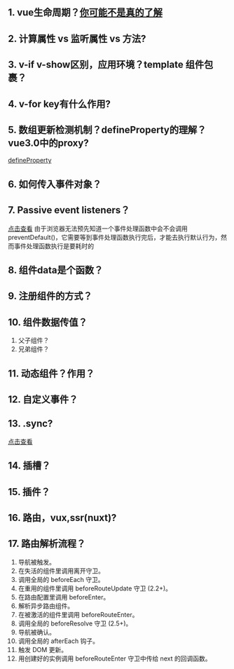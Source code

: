 ## 1. vue生命周期？[你可能不是真的了解](https://cn.vuejs.org/v2/guide/instance.html#%E5%AE%9E%E4%BE%8B%E7%94%9F%E5%91%BD%E5%91%A8%E6%9C%9F%E9%92%A9%E5%AD%90)

## 2. 计算属性 vs 监听属性 vs 方法?

## 3. v-if v-show区别，应用环境？template 组件包裹？

## 4. v-for key有什么作用?

## 5. 数组更新检测机制？defineProperty的理解？vue3.0中的proxy?
[defineProperty](https://segmentfault.com/a/1190000011294519)

## 6. 如何传入事件对象？

## 7. Passive event listeners？
[点击查看](https://blog.csdn.net/shenlei19911210/article/details/70198771)
由于浏览器无法预先知道一个事件处理函数中会不会调用 preventDefault()，它需要等到事件处理函数执行完后，才能去执行默认行为，然而事件处理函数执行是要耗时的


## 8. 组件data是个函数？

## 9. 注册组件的方式？

## 10. 组件数据传值？
1. 父子组件？
2. 兄弟组件？

## 11. 动态组件？作用？


## 12. 自定义事件？


## 13. .sync?
[点击查看](https://www.jianshu.com/p/6b062af8cf01)


## 14. 插槽？

## 15. 插件？

## 16. 路由，vux,ssr(nuxt)?


## 17. 路由解析流程？
1. 导航被触发。
2. 在失活的组件里调用离开守卫。
3. 调用全局的 beforeEach 守卫。
4. 在重用的组件里调用 beforeRouteUpdate 守卫 (2.2+)。
5. 在路由配置里调用 beforeEnter。
6. 解析异步路由组件。
7. 在被激活的组件里调用 beforeRouteEnter。
8. 调用全局的 beforeResolve 守卫 (2.5+)。
9. 导航被确认。
10. 调用全局的 afterEach 钩子。
11. 触发 DOM 更新。
12. 用创建好的实例调用 beforeRouteEnter 守卫中传给 next 的回调函数。
